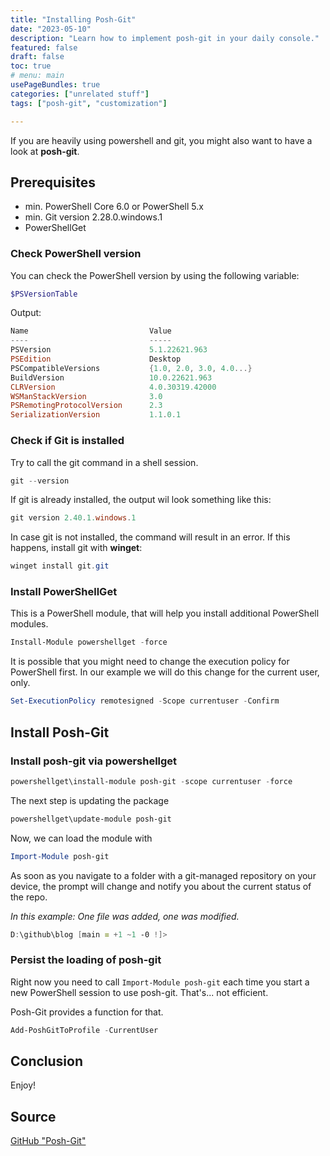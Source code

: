 ```yaml
---
title: "Installing Posh-Git" 
date: "2023-05-10"
description: "Learn how to implement posh-git in your daily console." 
featured: false 
draft: false 
toc: true 
# menu: main
usePageBundles: true 
categories: ["unrelated stuff"]
tags: ["posh-git", "customization"]

---
```


If you are heavily using powershell and git, you might also want to have a look at **posh-git**. 
<!--more-->

## Prerequisites 
- min. PowerShell Core 6.0 or PowerShell 5.x 
- min. Git version 2.28.0.windows.1
- PowerShellGet 

### Check PowerShell version 
You can check the PowerShell version by using the following variable: 
```PowerShell
$PSVersionTable 
```

Output: 
```PowerShell
Name                           Value
----                           -----
PSVersion                      5.1.22621.963
PSEdition                      Desktop
PSCompatibleVersions           {1.0, 2.0, 3.0, 4.0...}
BuildVersion                   10.0.22621.963
CLRVersion                     4.0.30319.42000
WSManStackVersion              3.0
PSRemotingProtocolVersion      2.3
SerializationVersion           1.1.0.1
```

### Check if Git is installed 
Try to call the git command in a shell session. 
```PowerShell
git --version
```

If git is already installed, the output wil look something like this: 
```Powershell
git version 2.40.1.windows.1
```

In case git is not installed, the command will result in an error. If this happens, install git with **winget**: 
```powershell
winget install git.git
```

### Install PowerShellGet 
This is a PowerShell module, that will help you install additional PowerShell modules. 
```powershell
Install-Module powershellget -force 
```

It is possible that you might need to change the execution policy for PowerShell first. In our example we will do this change for the current user, only. 
```powershell 
Set-ExecutionPolicy remotesigned -Scope currentuser -Confirm
```

## Install Posh-Git 

### Install posh-git via powershellget
```powershell
powershellget\install-module posh-git -scope currentuser -force 
```

The next step is updating the package 
```powershell
powershellget\update-module posh-git 
```

Now, we can load the module with 
```powershell
Import-Module posh-git
```

As soon as you navigate to a folder with a git-managed repository on your device, the prompt will change and notify you about the current status of the repo. 

*In this example: One file was added, one was modified.*

```powershell
D:\github\blog [main ≡ +1 ~1 -0 !]>
```

### Persist the loading of posh-git 
Right now you need to call ```Import-Module posh-git``` each time you start a new PowerShell session to use posh-git. That's... not efficient. 

Posh-Git provides a function for that. 

```powershell
Add-PoshGitToProfile -CurrentUser
```

## Conclusion 
Enjoy! 


## Source 
[GitHub "Posh-Git"](https://github.com/dahlbyk/posh-git)



